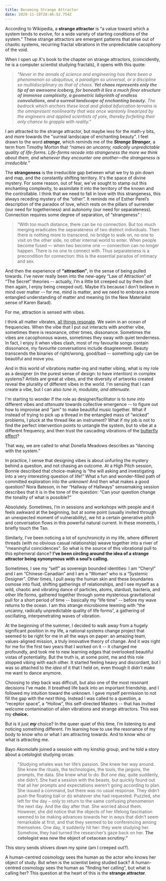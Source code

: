 ```yaml
---
title: Becoming Strange Attractor
date: 2020-11-18T20:46:52.754Z
---
```

According to Wikipedia, a **strange attractor** is “a value toward which a system tends to evolve, for a wide variety of starting conditions of the system.” These strange attractors are emergent patterns that arise out of chaotic systems, recurring fractal vibrations in the unpredictable cacophony of the void. 

When I open up X's book to the chapter on strange attractors, (coincidently, he is a computer scientist studying fractals), it opens with this quote: 

> *"Never in the annals of science and engineering has there been a phenomenon so ubiquitous, a paradigm so universal, or a discipline so multidisciplinary as that of chaos. **Yet chaos represents only the tip of an awesome iceberg, for beneath it lies a much finer structure of immense complexity, a geometric labyrinth of endless convolutions, and a surreal landscape of enchanting beauty.** The bedrock which anchors these local and global bifurcation terrains is the omnipresent nonlinearity that was once wantonly linearized by the engineers and applied scientists of yore, thereby forfeiting their only chance to grapple with reality."* 

I am attracted to the strange attractor, but maybe less for the math-y bits, and more towards the "surreal landscape of enchanting beauty". I feel drawn to the word ***strange***, which reminds me of the ***Strange Stranger***, a term from Timothy Morton that *“names an uncanny, radically unpredictable quality of life-forms. Life-forms recede into strangeness the more we think about them, and whenever they encounter one another—the strangeness is irreducible.”* 

The **strangeness** is the irreducible gap between what we try to pin down and map, and the constantly shifting territory. It's the space of divine mystery. For some reason, out of fear, we've sought to stamp out this enchanting complexity, to assimilate it into the territory of the known and the controllable. I think that we need to fall in love with this strangeness, this always receding mystery of the “other”.  It reminds me of Esther Perel’s description of the paradox of love, which rests on the pillars of surrender (our need for togetherness) and autonomy (our need for separateness). Connection requires some degree of separation, of “strangeness” : 

> “With too much distance, there can be no connection. But too much merging eradicates the separateness of two distinct individuals. Then there is nothing more to transcend, no bridge to walk on, no one to visit on the other side, no other internal world to enter. When people become fused — when two become one — connection can no longer happen. There is no one to connect with. Thus separateness is a precondition for connection: this is the essential paradox of intimacy and sex.

And then the experience of **“attraction”**, in the sense of being pulled towards. I’ve never really been into the new-agey “Law of Attraction” of “The Secret” theories -- actually, I’m a little bit creeped out by them (but then again, I enjoy being creeped out). Maybe it’s because I don’t believe in mind over matter -- for me, mind is matter, and we need to embrace a more entangled understanding of matter and meaning (in the New Materialist sense of Karen Barad). 

For me, attraction is sensed with vibes. 

I think all matter vibrates, [all things resonate](https://blogs.scientificamerican.com/observations/the-hippies-were-right-its-all-about-vibrations-man/). We swim in an ocean of frequencies. When the vibe that I put out interacts with another vibe, sometimes there is resonance, other times, dissonance. Sometimes the vibes are cacophonous waves, sometimes they sway with quiet tenderness. In fact, I enjoy it when vibes clash, most of my favourite songs contain dissonance, my favourite conversations include disagreement. Beauty transcends the binaries of right/wrong, good/bad -- something ugly can be beautiful and move you. 

And in this world of vibrations matter-ing and matter vibing, what is my role as a designer (in the purest sense of design: to have intention) in complex systems? Artists are great at vibes, and the diversity of artworks created reveal the plurality of different vibes in the world. I'm sensing that I can create a vibe, but I can also *tune in, modulate, and attenuate.* 

I'm starting to wonder if the role as designer/facilitator is to *tune into* different vibes and *attenuate* towards collective emergence -- to figure out how to improvise and "jam" to make beautiful music together. What if instead of trying to pick up a thread in the entangled mass of “wicked” problems, I pluck at the thread like an instrument? What if my job is not to find the perfect intervention points to untangle the system, but to vibe at a different frequency, and then trust the cascading vibrations of the [butterfly effect](https://en.wikipedia.org/wiki/Butterfly_effect)? 

That way, we are called to what Donella Meadows describes as “dancing with the system.” 

In practice, I sense that designing vibes is about unfurling the mystery behind a question, and not chasing an outcome. At a High Pitch session, Bonnie described that choice-making is “the will asking and investigating into a very interesting question of life!” What a fun and wonder-filled path of committed exploration into the unknown! And then what makes a good question? Nora Bateson, in her “Hallway of Hallways” sensemaking session describes that it is in the tone of the question: “Can your question change the tonality of what is possible?” 

Absolutely. Sometimes, I’m in sessions and workshops with people and it feels awkward at the beginning, but at some point (usually invited through an unexpected moment of vulnerability), we hit a certain generative pitch and conversation flows in this powerful natural current. In these moments, I briefly touch the Tao. 

Similarly, I’ve been noticing a lot of synchronicity in my life, where different threads (with no obvious casual relationship) weave together into a river of "meaningful coincidences". So what is the source of this vibrational pull to this ephemeral dance? **I’ve been circling around the idea of a strange attractor being synonymous with a soul’s calling.** 

Sometimes, I see my “self” as sovereign bounded identities: I am “Cheryl” and I am “Chinese-Canadian” and I am a “Woman” who is a “Systemic Designer”. Other times, I pull away the human skin and these boundaries osmose into fluid, shifting gatherings of relationships, and I see myself as a wild, chaotic and vibrating dance of particles, atoms, stardust, bacteria, and other life forms, gathered together through some mysterious gravitational pull for a short period of time -- basically my “life time” -- before my wave returns to the ocean. I am this strange microbiome teeming with “the uncanny, radically unpredictable quality of life forms”, a gathering of oscillating, interpenetrating waves of vibration. 

At the beginning of the summer, I decided to walk away from a hugely significant position in my life, a national systems change project that seemed to be right for me in all the ways on paper: an amazing team, values-aligned mission, a truly innovative theory of change. And it *was* right for me for the first two years that I worked on it -- it changed me profoundly, and took me to new learning edges that overlooked beautiful vistas of potentiality. But the truth is, at some point, me and this role stopped vibing with each other. It started feeling heavy and discordant, but I was so attached to the *idea* of it that I held on, even though it didn’t make me want to dance anymore.  

Choosing to step back was difficult, but also one of the most resonant decisions I’ve made.  It breathed life back into an important friendship, and I followed my intuition toward the unknown. I gave myself permission to not fill the gap with the *next* thing. Instead I was called to a question, a “receptor space”, a “Hollow”, this self-directed Masters --  that has invited welcome contamination of alien vibrations and strange attractors. This was my **choice.** 

But is it just ***my*** choice? In the queer quiet of this time, I’m listening to and noticing something different. I’m learning how to use the resonance of my body to know who or what I am attracting towards. And to know who or what is attracting me. 

Bayo Akomolafe joined a session with my kinship group, and he told a story about a cetologist studying orcas: 

> "Studying whales was her life’s passion. She knew her way around. She knew the rituals, the technologies, the tools, the jargons, the prompts, the data. She knew what to do. But one day, quite suddenly, she didn’t. She had a session with the beasts, but quickly found out that all her prompts and expectations weren’t going according to plan. She issued a command, but there was no usual response. They didn’t push the floating ball or do whatever she had requested. Puzzled, she left for the day – only to return to the same confusing phenomenon the next day. And the day after that. She worried about them. However, she did notice that the objects of her lifelong fascination seemed to be making advances towards her in ways that didn’t seem remarkable at first, and that they seemed to be conferencing among themselves. One day, it suddenly hit her: they were studying her. Somehow, they had turned the researcher’s gaze back on her. **The cetologist was now the object of cetacean scrutiny."** 

This story sends shivers down my spine (am I creeped out?). 

A human-centred cosmology sees the human as the actor who knows her object of study. But when is the scientist being studied back? A human-centred cosmology sees the human as "finding her calling", but what is calling her? This question at the heart of this is the **strange attractor**.